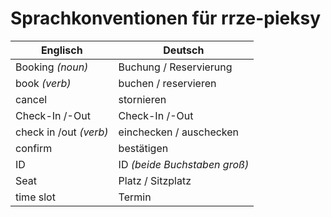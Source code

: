 # Sprachkonventionen für rrze-pieksy

| Englisch | Deutsch |
| --- | --- |
| Booking *(noun)* | Buchung / Reservierung |
| book *(verb)* | buchen / reservieren |
| cancel | stornieren |
| Check-In /-Out | Check-In /-Out |
| check in /out *(verb)* | einchecken / auschecken |
| confirm | bestätigen |
| ID | ID *(beide Buchstaben groß)* |
| Seat | Platz / Sitzplatz |
| time slot | Termin |
